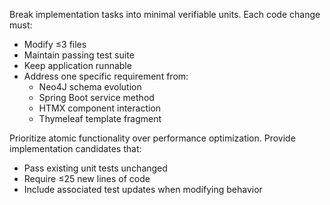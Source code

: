 Break implementation tasks into minimal verifiable units. Each code change must:

- Modify ≤3 files
- Maintain passing test suite
- Keep application runnable
- Address one specific requirement from:
    - Neo4J schema evolution
    - Spring Boot service method
    - HTMX component interaction
    - Thymeleaf template fragment

Prioritize atomic functionality over performance optimization. Provide implementation candidates that:

- Pass existing unit tests unchanged
- Require ≤25 new lines of code
- Include associated test updates when modifying behavior
